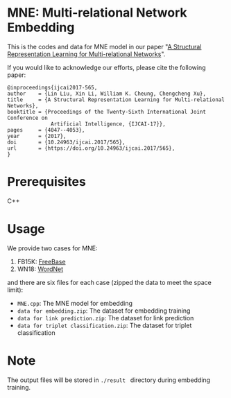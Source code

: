 # MNE: Multi-relational Network Embedding
This is the codes and data for MNE model in our paper "[A Structural Representation Learning for Multi-relational Networks][1]".

If you would like to acknowledge our efforts, please cite the following paper:

    @inproceedings{ijcai2017-565,
    author    = {Lin Liu, Xin Li, William K. Cheung, Chengcheng Xu},
    title     = {A Structural Representation Learning for Multi-relational Networks},
    booktitle = {Proceedings of the Twenty-Sixth International Joint Conference on
                  Artificial Intelligence, {IJCAI-17}},
    pages     = {4047--4053},
    year      = {2017},
    doi       = {10.24963/ijcai.2017/565},
    url       = {https://doi.org/10.24963/ijcai.2017/565},
    }

# Prerequisites
C++


# Usage
We provide two cases for MNE:
1. FB15K: [FreeBase][2]
2. WN18: [WordNet][3]

and there are six files for each case (zipped the data to meet the space limit):
- `MNE.cpp`: The MNE model for embedding
- `data for embedding.zip`: The dataset for embedding training
- `data for link prediction.zip`: The dataset for link prediction
- `data for triplet classification.zip`: The dataset for triplet classification

# Note
The output files will be stored in `./result ` directory during embedding training.


[1]: https://www.ijcai.org/proceedings/2017/565
[2]: http://dl.acm.org/citation.cfm?id=1376746
[3]: http://dl.acm.org/citation.cfm?id=219748

